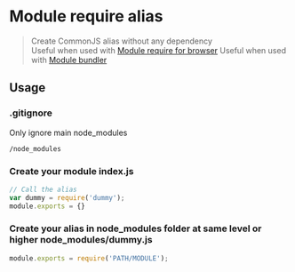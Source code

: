 # Module require alias
> Create CommonJS alias without any dependency \
Useful when used with [Module require for browser](https://github.com/brickifyjs/module-require)
Useful when used with [Module bundler](https://github.com/brickifyjs/module-bundler)

## Usage

### .gitignore
Only ignore main node_modules
```
/node_modules
```

### Create your module index.js
```js
// Call the alias
var dummy = require('dummy');
module.exports = {}
```

### Create your alias in node_modules folder at same level or higher node_modules/dummy.js
```js
module.exports = require('PATH/MODULE');
```

